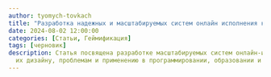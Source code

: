 ```yaml
---
author: tyomych-tovkach
title: "Разработка надежных и масштабируемых систем онлайн исполнения кода"
date: 2024-08-02 12:00:00
categories: [Статьи, Геймификация]
tags: [черновик]
description: Статья посвящена разработке масштабируемых систем онлайн-исполнения кода,
  их дизайну, проблемам и применению в программировании, образовании и рекрутинге.
---
```

